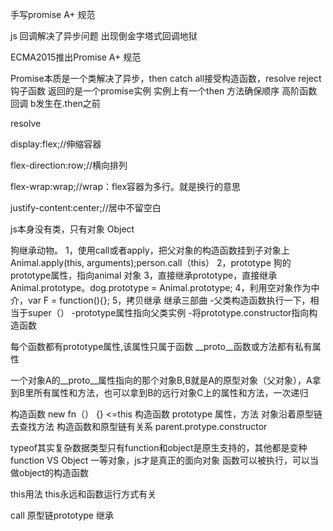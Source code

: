 手写promise A+ 规范

js 回调解决了异步问题 出现倒金字塔式回调地狱

ECMA2015推出Promise A+ 规范

Promise本质是一个类解决了异步，then catch all接受构造函数，resolve reject钩子函数
返回的是一个promise实例 实例上有一个then 方法确保顺序
高阶函数回调
b发生在.then之前

resolve



 display:flex;//伸缩容器

  flex-direction:row;//横向排列

  flex-wrap:wrap;//wrap：flex容器为多行。就是换行的意思

 justify-content:center;//居中不留空白

 js本身没有类，只有对象
 Object

狗继承动物。
1，使用call或者apply，把父对象的构造函数挂到子对象上　Animal.apply(this, arguments);person.call（this）
2，prototype  狗的prototype属性，指向animal 对象
3，直接继承prototype，直接继承Animal.prototype。dog.prototype = Animal.prototype;
4，利用空对象作为中介，var F = function(){};
5，拷贝继承
继承三部曲
-父类构造函数执行一下，相当于super（）
-prototype属性指向父类实例
-将prototype.constructor指向构造函数

每个函数都有prototype属性,该属性只属于函数   __proto__函数或方法都有私有属性

一个对象A的__proto__属性指向的那个对象B,B就是A的原型对象（父对象），A拿到B里所有属性和方法，也可以拿到B的远行对象C上的属性和方法，一次递归

构造函数 new fn（）  {} <=this
构造函数 prototype 属性，方法  对象沿着原型链去查找方法
构造函数和原型链有关系
parent.protype.constructor


typeof其实复杂数据类型只有function和object是原生支持的，其他都是变种
function VS Object
一等对象，js才是真正的面向对象
函数可以被执行，可以当做object的构造函数



this用法
this永远和函数运行方式有关



 call 
 原型链prototype
 继承
